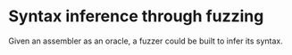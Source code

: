# Syntax inference through fuzzing

Given an assembler as an oracle, a fuzzer could be built to infer its syntax.
